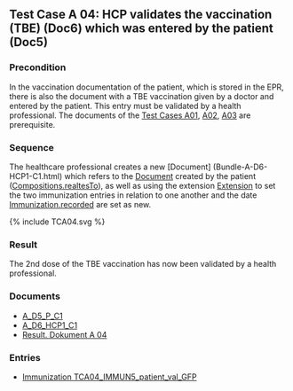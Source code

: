 ## Test Case A 04: HCP validates the vaccination (TBE) (Doc6) which was entered by the patient (Doc5)

### Precondition
In the vaccination documentation of the patient, which is stored in the EPR, there is also the document with a TBE vaccination given by a doctor and entered by the patient.
This entry must be validated by a health professional.
The documents of the [Test Cases A01](TC_A01.html), [A02](TC_A02.html), [A03](TC_A03.html) are prerequisite.


### Sequence
The healthcare professional creates a new [Document] (Bundle-A-D6-HCP1-C1.html) which refers  to the [Document](Bundle-A-D5-P-C1.html) created by the patient ([Compositions.realtesTo](StructureDefinition-ch-vacd-composition-immunization-administration-definitions.html#Composition.relatesTo)),
as well as using the extension [Extension](StructureDefinition-ch-vacd-ext-cross-reference.html) to set the two immunization entries in relation to one another and the date [Immunization.recorded](StructureDefinition-ch-vacd-immunization-definitions.html#Immunization.recorded) are set as new.


<div>{% include TCA04.svg %}</div>

### Result
The 2nd dose of the TBE vaccination has now been validated by a health professional.


### Documents
* [A_D5_P_C1](Bundle-A-D5-P-C1.html)
* [A_D6_HCP1_C1](Bundle-A-D6-HCP1-C1.html)
* [Result. Dokument A 04](Bundle-RDA04.html)

### Entries
* [Immunization TCA04_IMMUN5_patient_val_GFP](Immunization-TCA04-IMMUN5-patient-val-gfp.html)
